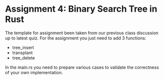 # Assignment 4: Binary Search Tree in Rust

The template for assignment been taken from our previous class discussion up to latest quiz. For the assignment you just need to add 3 functions:

- tree_insert
- transplant
- tree_delete

In the main.rs you need to prepare various cases to validate the correctness of your own implementation.
